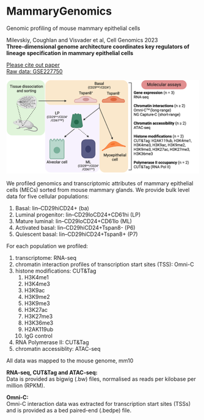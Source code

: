 # MammaryGenomics

Genomic profiling of mouse mammary epithelial cells

Milevskiy, Coughlan and Visvader et al, Cell Genomics 2023 <br>
<strong>Three-dimensional genome architecture coordinates key regulators of lineage specification in mammary epithelial cells</strong> <br>

<a href="https://doi.org/10.1016/j.xgen.2023.100424"> Please cite out paper</a> <br>
<a href="https://www.ncbi.nlm.nih.gov/geo/query/acc.cgi?acc=GSE227750"> Raw data: GSE227750</a>
<br>

<img src="https://github.com/mmilevskiy/MammaryGenomics/blob/e51bd044029a9459e63541fecafe6f37c81725cf/EpiAtlas%20Methods%20Overview.png" alt="Graphical abstract">

We profiled genomics and transcriptomic attributes of mammary epithelial cells (MECs) sorted from mouse mammary glands. We provide bulk level data for five cellular populations: <br>
<ol>
  <li>Basal: lin–CD29hiCD24+ (ba)</li>
  <li>Luminal progenitor: lin–CD29loCD24+CD61hi (LP)</li>
  <li>Mature luminal: lin–CD29loCD24+CD61lo (ML)</li>
  <li>Activated basal: lin–CD29hiCD24+Tspan8- (P6)</li>
  <li>Quiescent basal: lin–CD29hiCD24+Tspan8+ (P7)</li>
</ol>

For each population we profiled:
<ol>
  <li>transcriptome: RNA-seq</li>
  <li>chromatin interaction profiles of transcription start sites (TSS): Omni-C </li>
  <li>histone modifications: CUT&Tag
    <ol>
      <li>H3K4me1</li>
      <li>H3K4me3</li>
      <li>H3K9ac</li>
      <li>H3K9me2</li>
      <li>H3K9me3</li>
      <li>H3K27ac</li>
      <li>H3K27me3</li>
      <li>H3K36me3</li>
      <li>H2AK119ub</li>
      <li>IgG control</li>
    </ol>  
  </li>
  <li>RNA Polymerase II: CUT&Tag</li>
  <li>chromatin accessiblity: ATAC-seq</li>
</ol>

All data was mapped to the mouse genome, mm10

<strong>RNA-seq, CUT&Tag and ATAC-seq:</strong><br>
Data is provided as bigwig (.bw) files, normalised as reads per kilobase per million (RPKM). <br>

<strong>Omni-C:</strong><br>
Omni-C interaction data was extracted for transcription start sites (TSSs) and is provided as a bed paired-end (.bedpe) file. <br>
